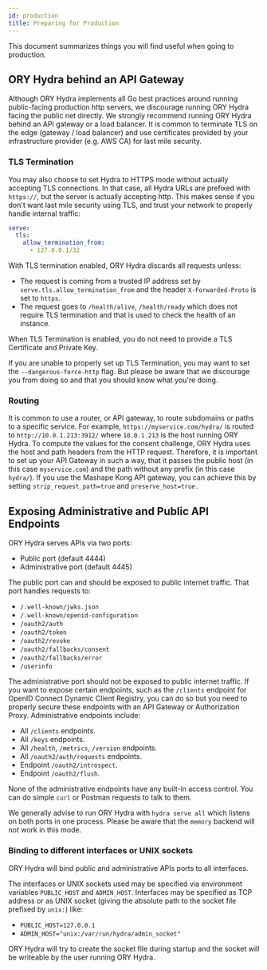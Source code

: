 ```yaml
---
id: production
title: Preparing for Production
---
```


This document summarizes things you will find useful when going to production.

## ORY Hydra behind an API Gateway

Although ORY Hydra implements all Go best practices around running public-facing production http servers, we discourage running
ORY Hydra facing the public net directly. We strongly recommend running ORY Hydra behind an API gateway or a load balancer.
It is common to terminate TLS on the edge (gateway / load balancer) and use certificates provided by your infrastructure
provider (e.g. AWS CA) for last mile security.

### TLS Termination

You may also choose to set Hydra to HTTPS mode without actually accepting TLS connections. In that case,
all Hydra URLs are prefixed with `https://`, but the server is actually accepting http. This makes sense if you don't want
last mile security using TLS, and trust your network to properly handle internal traffic:

```yaml
serve:
  tls:
    allow_termination_from:
      - 127.0.0.1/32
```

With TLS termination enabled, ORY Hydra discards all requests unless:

* The request is coming from a trusted IP address set by `serve.tls.allow_termination_from` and the header `X-Forwarded-Proto` is set to `https`.
* The request goes to `/health/alive`, `/health/ready` which does not require TLS termination and that is used to check the health of an instance.

When TLS Termination is enabled, you do not need to provide a TLS Certificate and Private Key.

If you are unable to properly set up TLS Termination, you may want to set the `--dangerous-force-http` flag. But please be
aware that we discourage you from doing so and that you should know what you're doing.

### Routing

It is common to use a router, or API gateway, to route subdomains or paths to a specific service. For example, `https://myservice.com/hydra/`
is routed to `http://10.0.1.213:3912/` where `10.0.1.213` is the host running ORY Hydra. To compute the values for
the consent challenge, ORY Hydra uses the host and path headers from the HTTP request. Therefore, it is important
to set up your API Gateway in such a way, that it passes the public host (in this case `myservice.com`) and the path
without any prefix (in this case `hydra/`). If you use the Mashape Kong API gateway, you can achieve this by setting
`strip_request_path=true` and `preserve_host=true.`

## Exposing Administrative and Public API Endpoints

ORY Hydra serves APIs via two ports:

- Public port (default 4444)
- Administrative port (default 4445)

The public port can and should be exposed to public internet traffic. That port handles requests to:

* `/.well-known/jwks.json`
* `/.well-known/openid-configuration`
* `/oauth2/auth`
* `/oauth2/token`
* `/oauth2/revoke`
* `/oauth2/fallbacks/consent`
* `/oauth2/fallbacks/error`
* `/userinfo`

The administrative port should not be exposed to public internet traffic. If you want to expose certain endpoints, such as the `/clients` endpoint for
OpenID Connect Dynamic Client Registry, you can do so but you need to properly secure these endpoints with an API Gateway or Authorization Proxy.
Administrative endpoints include:

* All `/clients` endpoints.
* All `/keys` endpoints.
* All `/health`, `/metrics`, `/version` endpoints.
* All `/oauth2/auth/requests` endpoints.
* Endpoint `/oauth2/introspect`.
* Endpoint `/oauth2/flush`.

None of the administrative endpoints have any built-in access control. You can do simple `curl` or Postman requests to talk to them.

We generally advise to run ORY Hydra with `hydra serve all` which listens on both ports in one process. Please be aware
that the `memory` backend will not work in this mode.

### Binding to different interfaces or UNIX sockets

ORY Hydra will bind public and administrative APIs ports to all interfaces.

The interfaces or UNIX sockets used may be specified via environment variables `PUBLIC_HOST` and `ADMIN_HOST`.
Interfaces may be specified as TCP address or as UNIX socket (giving the absolute path to the socket file prefixed by `unix:`) like:

- `PUBLIC_HOST=127.0.0.1`
- `ADMIN_HOST="unix:/var/run/hydra/admin_socket"`

ORY Hydra will try to create the socket file during startup and the socket will be writeable by the user running ORY Hydra.
